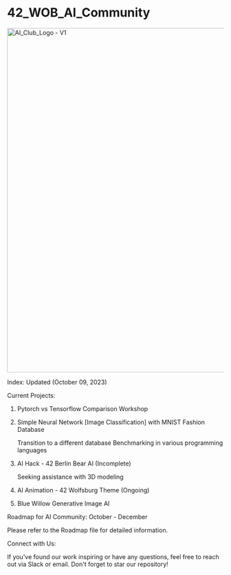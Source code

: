 # 42_WOB_AI_Community
<img src="https://github.com/mdabir1203/42_WOB_AI_Community/assets/66947064/df2f3443-f549-480f-b079-113b0154b6fc" alt="AI_Club_Logo - V1" style="width: 800px;">

Index: Updated (October 09, 2023)

Current Projects:

1. Pytorch vs Tensorflow Comparison Workshop

2. Simple Neural Network [Image Classification] with MNIST Fashion Database

    Transition to a different database
    Benchmarking in various programming languages

3. AI Hack - 42 Berlin Bear AI (Incomplete)

    Seeking assistance with 3D modeling

4. AI Animation - 42 Wolfsburg Theme (Ongoing)

5. Blue Willow Generative Image AI

Roadmap for AI Community: October - December

Please refer to the Roadmap file for detailed information.

Connect with Us:

If you've found our work inspiring or have any questions, feel free to reach out via Slack or email. Don't forget to star our repository!
